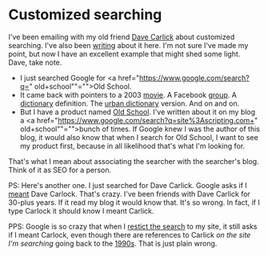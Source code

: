 # Customized searching
I've been emailing with my old friend <a href="http://scripting.com/davenet/stories/IntroducingDaveCarlick.html">Dave Carlick</a> about customized searching. I've also been <a href="http://scripting.com/2019/10/09/143957.html">writing</a> about it here. I'm not sure I've made my point, but now I have an excellent example that might shed some light. Dave, take note.
* I just searched Google for <a href="https://www.google.com/search?q=" old+school""="">Old School</a>.
* It came back with pointers to a 2003 <a href="https://en.wikipedia.org/wiki/Old_School_(film)">movie</a>. A Facebook <a href="https://www.facebook.com/OldSchoolMovie/">group</a>. A <a href="https://www.merriam-webster.com/dictionary/old-school">dictionary</a> definition. The <a href="https://www.urbandictionary.com/define.php?term=old%20school">urban dictionary</a> version. And on and on.
* But I have a product named <a href="https://github.com/scripting/oldSchoolBlog">Old School</a>. I've written about it on my blog a <a href="https://www.google.com/search?q=site%3Ascripting.com+" old+school""="">bunch</a> of times. If Google knew I was the author of this blog, it would also know that when I search for Old School, I want to see my product first, because in all likelihood that's what I'm looking for. 

That's what I mean about associating the searcher with the searcher's blog. Think of it as SEO for a person. 

PS: Here's another one. I just searched for Dave Carlick. Google asks if I <a href="http://scripting.com/images/2019/10/14/didIMeanCarlock.png">meant</a> Dave Carlock. That's crazy. I've been friends with Dave Carlick for 30-plus years. If it read my blog it would know that. It's so wrong. In fact, if I type Carlock it should know I meant Carlick. 

PPS: Google is so crazy that when I <a href="https://www.google.com/search?q=Dave+Carlick+site%3Ascripting.com&rlz=1C5CHFA_enUS743US747&oq=Dave+Carlick+site%3Ascripting.com&aqs=chrome..69i57j69i64l2.1191j0j4&sourceid=chrome&ie=UTF-8">restict the search</a> to my site, it still asks if I meant Carlock, even though there are references to Carlick <i>on the site I'm searching</i> going back to the <a href="http://scripting.com/davenet/stories/IntroducingDaveCarlick.html">1990s</a>. That is just plain wrong. 

